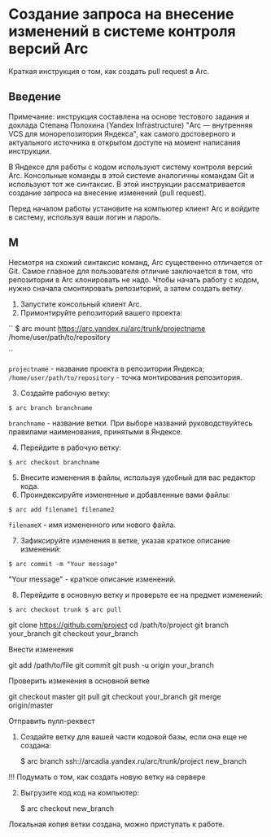 # Создание запроса на внесение изменений в системе контроля версий Arc

Краткая инструкция о том, как создать pull request в Arc.

## Введение

Примечание: инструкция составлена на основе тестового задания и доклада Степана Полохина (Yandex Infrastructure) "Arc — внутренняя VCS для монорепозитория Яндекса", как самого достоверного и актуального источника в открытом доступе на момент написания инструкции.

В Яндексе для работы с кодом используют систему контроля версий Arc. Консольные команды в этой системе аналогичны командам Git и используют тот же синтаксис. В этой инструкции рассматривается создание запроса на внесение изменений (pull request).

Перед началом работы установите на компьютер клиент Arc и войдите в систему, используя ваши логин и пароль.

## М

Несмотря на схожий синтаксис команд, Arc существенно отличается от Git. Самое главное для пользователя отличие заключается в том, что репозитории в Arc клонировать не надо. Чтобы начать работу с кодом, нужно сначала смонтировать репозиторий, а затем создать ветку.

1. Запустите консольный клиент Arc.
2. Примонтируйте репозиторий вашего проекта:

``
    $ arc mount https://arc.yandex.ru/arc/trunk/projectname /home/user/path/to/repository

``

`projectname` - название проекта в репозитории Яндекса; `/home/user/path/to/repository` - точка монтирования репозитория.

3. Создайте рабочую ветку:

``
    $ arc branch branchname
``

`branchname` - название ветки. При выборе названий руководствуйтесь правилами наименования, принятыми в Яндексе.

4. Перейдите в рабочую ветку:

``
    $ arc checkout branchname
``

5. Внесите изменения в файлы, используя удобный для вас редактор кода.
6. Проиндексируйте измененные и добавленные вами файлы:

``
    $ arc add filename1 filename2
``

`filenameX` - имя измененного или нового файла.

7. Зафиксируйте изменения в ветке, указав краткое описание изменений:

``
    $ arc commit -m "Your message"
``

"Your message" - краткое описание изменений.

8. Перейдите в основную ветку и проверьте ее на предмет изменений:

``
    $ arc checkout trunk
    $ arc pull
``


git clone https://github.com/project
cd /path/to/project
git branch your_branch
git checkout your_branch

Внести изменения

git add /path/to/file
git commit
git push -u origin your_branch

Проверить изменения в основной ветке

git checkout master
git pull
git checkout your_branch
git merge origin/master

Отправить пулл-реквест


1. Создайте ветку для вашей части кодовой базы, если она еще не создана:

    $ arc branch ssh://arcadia.yandex.ru/arc/trunk/project new_branch

!!! Подумать о том, как создать новую ветку на сервере


2. Выгрузите код код на компьютер:

    $ arc checkout new_branch

Локальная копия ветки создана, можно приступать к работе.

## 

